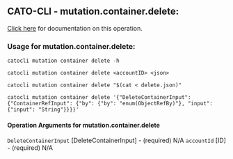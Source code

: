 
## CATO-CLI - mutation.container.delete:
[Click here](https://api.catonetworks.com/documentation/#mutation-delete) for documentation on this operation.

### Usage for mutation.container.delete:

`catocli mutation container delete -h`

`catocli mutation container delete <accountID> <json>`

`catocli mutation container delete "$(cat < delete.json)"`

`catocli mutation container delete '{"DeleteContainerInput": {"ContainerRefInput": {"by": {"by": "enum(ObjectRefBy)"}, "input": {"input": "String"}}}}'`

#### Operation Arguments for mutation.container.delete ####
`DeleteContainerInput` [DeleteContainerInput] - (required) N/A 
`accountId` [ID] - (required) N/A 
